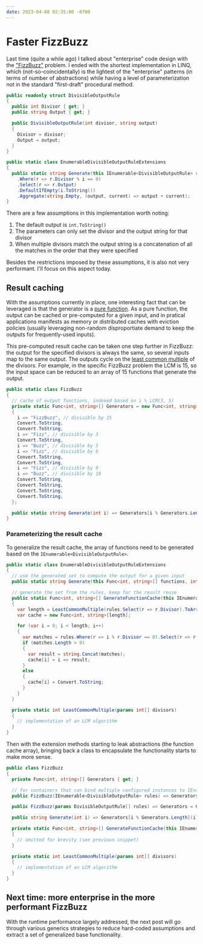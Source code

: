 ```yaml
---
date: 2023-04-08 02:35:00 -0700
---
```

# Faster FizzBuzz

Last time (quite a while ago) I talked about "enterprise" code design with the ["FizzBuzz"](https://wiki.c2.com/?FizzBuzzTest)
problem. I ended with the shortest implementation in LINQ, which (not-so-coincidentally) is the lightest of the "enterprise"
patterns (in terms of number of abstractions) while having a level of parameterization not in the standard "first-draft"
procedural method.

```csharp
public readonly struct DivisibleOutputRule
{
  public int Divisor { get; }
  public string Output { get; }

  public DivisibleOutputRule(int divisor, string output)
  {
    Divisor = divisor;
    Output = output;
  }
}

public static class EnumerableDivisibleOutputRuleExtensions
{
  public static string Generate(this IEnumerable<DivisibleOutputRule> rules, int i) => rules
    .Where(r => r.Divisor % i == 0)
    .Select(r => r.Output)
    .DefaultIfEmpty(i.ToString())
    .Aggregate(string.Empty, (output, current) => output + current);
}
```

There are a few assumptions in this implementation worth noting:
1. The default output is `int.ToString()`
2. The parameters can only set the divisor and the output string for that divisor
3. When multiple divisors match the output string is a concatenation of all the matches in the order that they were specified

Besides the restrictions imposed by these assumptions, it is also not very performant. I'll focus on this aspect today.

## Result caching

With the assumptions currently in place, one interesting fact that can be leveraged is that the generator is a
[pure function](https://en.wikipedia.org/wiki/Pure_function). As a pure function, the output can be cached or pre-computed
for a given input, and in pratical applications manifests as memory or distributed caches with eviction policies (usually
leveraging non-random disproportiate demand to keep the outputs for frequently-used inputs).

This pre-computed result cache can be taken one step further in FizzBuzz: the output for the specified divisors is always the
same, so several inputs map to the same output. The outputs cycle on the
[least common multiple](https://en.wikipedia.org/wiki/Least_common_multiple) of the divisors. For example, in the specific
FizzBuzz problem the LCM is 15, so the input space can be reduced to an array of 15 functions that generate the output.

```csharp
public static class FizzBuzz
{
  // cache of output functions, indexed based on i % LCM(3, 5)
  private static Func<int, string>[] Generators = new Func<int, string>[]
  {
    i => "FizzBuzz", // divisible by 15
    Convert.ToString,
    Convert.ToString,
    i => "Fizz", // divisible by 3
    Convert.ToString,
    i => "Buzz", // divisible by 5
    i => "Fizz", // divisible by 6
    Convert.ToString,
    Convert.ToString,
    i => "Fizz", // divisible by 9
    i => "Buzz", // divisible by 10
    Convert.ToString,
    Convert.ToString,
    Convert.ToString,
    Convert.ToString,
  };

  public static string Generate(int i) => Generators[i % Generators.Length](i);
}
```

### Parameterizing the result cache

To generalize the result cache, the array of functions need to be generated based on the `IEnumerable<DivisibleOutputRule>`.

```csharp
public static class EnumerableDivisibleOutputRuleExtensions
{
  // use the generated set to compute the output for a given input
  public static string Generate(this Func<int, string>[] functions, int i) => functions[i % functions.Length](i);

  // generate the set from the rules, keep for the result reuse
  public static Func<int, string>[] GenerateFunctionCache(this IEnumerable<DivisibleOutputRule> rules)
  {
    var length = LeastCommonMultiple(rules.Select(r => r.Divisor).ToArray());
    var cache = new Func<int, string>[length];

    for (var i = 0; i < length; i++)
    {
      var matches = rules.Where(r => i % r.Divisor == 0).Select(r => r.Output).ToList();
      if (matches.Length > 0)
      {
        var result = string.Concat(matches);
        cache[i] = i => result;
      }
      else
      {
        cache[i] = Convert.ToString;
      }
    }
  }

  private static int LeastCommonMultiple(params int[] divisors)
  {
    // implementation of an LCM algorithm
  }
}
```

Then with the extension methods starting to leak abstractions (the function cache array), bringing back a class to
encapsulate the functionality starts to make more sense.

```csharp
public class FizzBuzz
{
  private Func<int, string>[] Generators { get; }

  // for containers that can bind multiple configured instances to IEnumerable<T>
  public FizzBuzz(IEnumerable<DivisibleOutputRule> rules) => Generators = GenerateFunctionCache(rules);

  public FizzBuzz(params DivisibleOutputRule[] rules) => Generators = GenerateFunctionCache(rules);

  public string Generate(int i) => Generators[i % Generators.Length](i);

  private static Func<int, string>[] GenerateFunctionCache(this IEnumerable<DivisibleOutputRule> rules)
  {
    // omitted for brevity (see previous snippet)
  }

  private static int LeastCommonMultiple(params int[] divisors)
  {
    // implementation of an LCM algorithm
  }
}
```

## Next time: more enterprise in the more performant FizzBuzz

With the runtime performance largely addressed, the next post will go through various generics strategies to reduce
hard-coded assumptions and extract a set of generalized base functionality.

